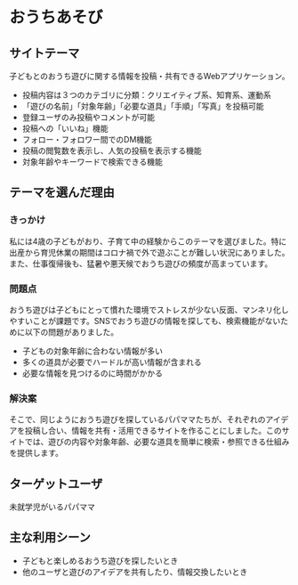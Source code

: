 # おうちあそび

## サイトテーマ
子どもとのおうち遊びに関する情報を投稿・共有できるWebアプリケーション。

- 投稿内容は３つのカテゴリに分類：クリエイティブ系、知育系、運動系
- 「遊びの名前」「対象年齢」「必要な道具」「手順」「写真」を投稿可能
- 登録ユーザのみ投稿やコメントが可能
- 投稿への「いいね」機能
- フォロー・フォロワー間でのDM機能
- 投稿の閲覧数を表示し、人気の投稿を表示する機能
- 対象年齢やキーワードで検索できる機能

## テーマを選んだ理由

### きっかけ
私には4歳の子どもがおり、子育て中の経験からこのテーマを選びました。特に出産から育児休業の期間はコロナ禍で外で遊ぶことが難しい状況にありました。また、仕事復帰後も、猛暑や悪天候でおうち遊びの頻度が高まっています。

### 問題点
おうち遊びは子どもにとって慣れた環境でストレスが少ない反面、マンネリ化しやすいことが課題です。SNSでおうち遊びの情報を探しても、検索機能がないために以下の問題がありました。
- 子どもの対象年齢に合わない情報が多い
- 多くの道具が必要でハードルが高い情報が含まれる
- 必要な情報を見つけるのに時間がかかる

### 解決案
そこで、同じようにおうち遊びを探しているパパママたちが、それぞれのアイデアを投稿し合い、情報を共有・活用できるサイトを作ることにしました。このサイトでは、遊びの内容や対象年齢、必要な道具を簡単に検索・参照できる仕組みを提供します。

## ターゲットユーザ
未就学児がいるパパママ

## 主な利用シーン
- 子どもと楽しめるおうち遊びを探したいとき
- 他のユーザと遊びのアイデアを共有したり、情報交換したいとき
